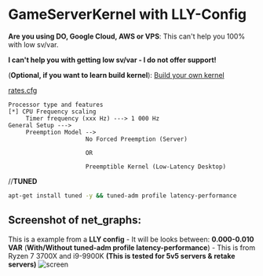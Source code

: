 # GameServerKernel with LLY-Config

**Are you using DO, Google Cloud, AWS or VPS**: This can't help you 100% with low sv/var.

**I can't help you with getting low sv/var - I do not offer support!**

(**Optional, if you want to learn build kernel**): [Build your own kernel](https://forums.alliedmods.net/showpost.php?p=2678711)

[rates.cfg](https://raw.githubusercontent.com/MikkelDK/GameServerKernel/master/rates.cfg)
```
Processor type and features
[*] CPU Frequency scaling
     Timer frequency (xxx Hz) ---> 1 000 Hz
General Setup --->
     Preemption Model -->
                      No Forced Preemption (Server)
                      
                      OR
                      
                      Preemptible Kernel (Low-Latency Desktop)
```

//**TUNED**
```sh
apt-get install tuned -y && tuned-adm profile latency-performance
```

## Screenshot of net_graphs:
This is a example from a **LLY config** - It will be looks between: **0.000-0.010 VAR** (**With/Without tuned-adm profile latency-performance**) - This is from Ryzen 7 3700X and i9-9900K **(This is tested for 5v5 servers & retake servers)**
![screen](https://i.gyazo.com/c1d31dcfad0f616b7c66df09693a94c7.jpg)
